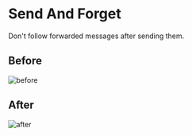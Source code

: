 # Send And Forget

Don't follow forwarded messages after sending them.

## Before

![before](https://github.com/user-attachments/assets/13187c7c-37ea-41cc-bfbc-98c9f517c69b)

## After

![after](https://github.com/user-attachments/assets/1b3972d9-fa8e-47c5-a39f-94f4963d94fa)
